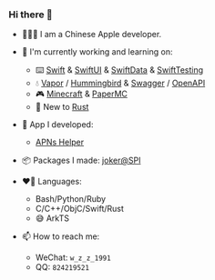 ### Hi there 👋

- 👨🏻‍💻 I am a Chinese Apple developer.
  
- 🎯 I'm currently working and learning on:
   - ⌨️ [Swift][Swift] & [SwiftUI][SwiftUI] & [SwiftData][SwiftData] & [SwiftTesting][SwiftTesting]
   - 💧 [Vapor][Vapor] / [Hummingbird][Hummingbird] & [Swagger][Swagger] / [OpenAPI][OpenAPI]
   - 🎮 [Minecraft][Minecraft] & [PaperMC][PaperMC]
   - 🦀 New to [Rust][Rust]
     
- 📱 App I developed:
   - [APNs Helper][APNs Helper]

- 📦 Packages I made: [joker@SPI][joker@spi]
 
- ❤️‍🔥 Languages:
   - Bash/Python/Ruby
   - C/C++/ObjC/Swift/Rust
   - 😅 ArkTS 

- 📫 How to reach me: 
   - WeChat: `w_z_z_1991`
   - QQ: `824219521`

[Swift]: <https://swift.org>
[SwiftUI]: <https://developer.apple.com/xcode/swiftui/>
[SwiftData]: <https://developer.apple.com/xcode/swiftdata/>
[SwiftTesting]: <https://developer.apple.com/xcode/swift-testing/>
[Vapor]: <https://vapor.codes>
[Hummingbird]: <https://hummingbird.codes/>
[Minecraft]: <https://minecraft.jokerhub.cn>
[PaperMC]: <https://papermc.io/>
[OpenAPI]: <https://www.openapis.org/what-is-openapi>
[Swagger]: <https://swagger.io/>
[APNs Helper]: <https://apps.apple.com/cn/app/apns-helper/id6443608175>
[Rust]: <https://www.rust-lang.org/>
[joker@spi]: <https://swiftpackageindex.com/wangzhizhou>
